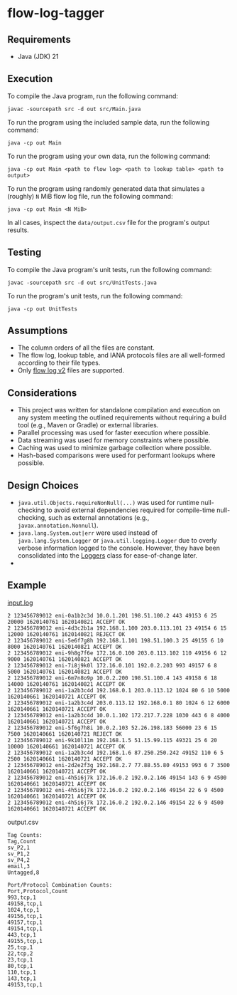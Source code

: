 # flow-log-tagger

## Requirements
* Java (JDK) 21

## Execution
To compile the Java program, run the following command:
```
javac -sourcepath src -d out src/Main.java
```

To run the program using the included sample data, run the following command:
```
java -cp out Main
```

To run the program using your own data, run the following command:
```
java -cp out Main <path to flow log> <path to lookup table> <path to output>
```

To run the program using randomly generated data that simulates a (roughly) `N` MiB flow log file, run the following
command:
```
java -cp out Main <N MiB>
```

In all cases, inspect the `data/output.csv` file for the program's output results.

## Testing
To compile the Java program's unit tests, run the following command:
```
javac -sourcepath src -d out src/UnitTests.java
```

To run the program's unit tests, run the following command:
```
java -cp out UnitTests
```

## Assumptions
* The column orders of all the files are constant.
* The flow log, lookup table, and IANA protocols files are all well-formed according to their file types.
* Only [flow log v2](https://docs.aws.amazon.com/vpc/latest/userguide/flow-log-records.html) files are supported.

## Considerations
* This project was written for standalone compilation and execution on any system meeting the outlined requirements
  without requiring a build tool (e.g., Maven or Gradle) or external libraries.
* Parallel processing was used for faster execution where possible.
* Data streaming was used for memory constraints where possible.
* Caching was used to minimize garbage collection where possible.
* Hash-based comparisons were used for performant lookups where possible.

## Design Choices
* `java.util.Objects.requireNonNull(...)` was used for runtime null-checking to avoid external dependencies required for
  compile-time null-checking, such as external annotations (e.g., `javax.annotation.Nonnull`).
* `java.lang.System.out|err` were used instead of `java.lang.System.Logger` or `java.util.logging.Logger` due to overly
  verbose information logged to the console. However, they have been consolidated into the [Loggers](src/Loggers.java)
  class for ease-of-change later.
* 

## Example
[input.log](data/input.log)
```
2 123456789012 eni-0a1b2c3d 10.0.1.201 198.51.100.2 443 49153 6 25 20000 1620140761 1620140821 ACCEPT OK
2 123456789012 eni-4d3c2b1a 192.168.1.100 203.0.113.101 23 49154 6 15 12000 1620140761 1620140821 REJECT OK
2 123456789012 eni-5e6f7g8h 192.168.1.101 198.51.100.3 25 49155 6 10 8000 1620140761 1620140821 ACCEPT OK
2 123456789012 eni-9h8g7f6e 172.16.0.100 203.0.113.102 110 49156 6 12 9000 1620140761 1620140821 ACCEPT OK
2 123456789012 eni-7i8j9k0l 172.16.0.101 192.0.2.203 993 49157 6 8 5000 1620140761 1620140821 ACCEPT OK
2 123456789012 eni-6m7n8o9p 10.0.2.200 198.51.100.4 143 49158 6 18 14000 1620140761 1620140821 ACCEPT OK
2 123456789012 eni-1a2b3c4d 192.168.0.1 203.0.113.12 1024 80 6 10 5000 1620140661 1620140721 ACCEPT OK
2 123456789012 eni-1a2b3c4d 203.0.113.12 192.168.0.1 80 1024 6 12 6000 1620140661 1620140721 ACCEPT OK
2 123456789012 eni-1a2b3c4d 10.0.1.102 172.217.7.228 1030 443 6 8 4000 1620140661 1620140721 ACCEPT OK
2 123456789012 eni-5f6g7h8i 10.0.2.103 52.26.198.183 56000 23 6 15 7500 1620140661 1620140721 REJECT OK
2 123456789012 eni-9k10l11m 192.168.1.5 51.15.99.115 49321 25 6 20 10000 1620140661 1620140721 ACCEPT OK
2 123456789012 eni-1a2b3c4d 192.168.1.6 87.250.250.242 49152 110 6 5 2500 1620140661 1620140721 ACCEPT OK
2 123456789012 eni-2d2e2f3g 192.168.2.7 77.88.55.80 49153 993 6 7 3500 1620140661 1620140721 ACCEPT OK
2 123456789012 eni-4h5i6j7k 172.16.0.2 192.0.2.146 49154 143 6 9 4500 1620140661 1620140721 ACCEPT OK
2 123456789012 eni-4h5i6j7k 172.16.0.2 192.0.2.146 49154 22 6 9 4500 1620140661 1620140721 ACCEPT OK
2 123456789012 eni-4h5i6j7k 172.16.0.2 192.0.2.146 49154 22 6 9 4500 1620140661 1620140721 ACCEPT OK
```

output.csv
```
Tag Counts:
Tag,Count
sv_P2,1
sv_P1,2
sv_P4,2
email,3
Untagged,8

Port/Protocol Combination Counts:
Port,Protocol,Count
993,tcp,1
49158,tcp,1
1024,tcp,1
49156,tcp,1
49157,tcp,1
49154,tcp,1
443,tcp,1
49155,tcp,1
25,tcp,1
22,tcp,2
23,tcp,1
80,tcp,1
110,tcp,1
143,tcp,1
49153,tcp,1
```
